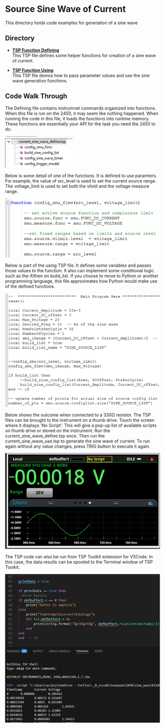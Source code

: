 # Source Sine Wave of Current

This directory holds code examples for generation of a sine wave

## Directory

[comment]: **[Instrument](./directory)**  

* **[TSP Function Defining](./current_sine_wave_define.tsp)**  
This TSP file defines some helper functions for creation of a sine wave of current.

* **[TSP Function Using](./current_sine_wave_use.tsp)**  
This TSP file demos how to pass parameter values and use the sine wave generation functions.


## Code Walk Through

The Defining file contains instrumnet commands orgainized into functions.
When this file is run on the 2450, it may seem like nothing happened.
When running the code in this file, it loads the functions into runtime memory.
These functions are essentially your API for the task you need the 2450 to do.

![define functions](images/define_functions.png)

Below is some detail of one of the functions.  It is defined to use paramters.
For example, the value of src_level is used to set the current source range.
The voltage_limit is used to set both the vlimit and the voltage measure range.

![define functions](images/define_detail.png)


Below is part of the using TSP file.  It defines some variables and passes those values to the function.
It also can implement some conditional logic such as the if/then on build_list.
If you choose to move to Python or another programming language, this file approximates how
Python would make use of the defined functions.

![define functions](images/use_functions.png)


Below shows the outcome when connected to a 330Ω resistor.
The TSP files can be brought to the instrument on a thumb drive.
Touch the screen where it displays 'No Script'.  This will give a pop-up list
of available scripts on thumb drive or stored on the instrument.
Run the current_sine_wave_define.tsp once.
Then run the current_sine_wave_use.tsp to generate the sine wave of current.
To run again without any value changes, press TRIG button to execute it again.

![define functions](images/outcome.png)

The TSP code can also be run from TSP Toolkit extension for VSCode.
In this case, the data results can be spooled to the Terminal window of TSP Toolkit.

![define functions](images/run_tsp_toolkit.png)





